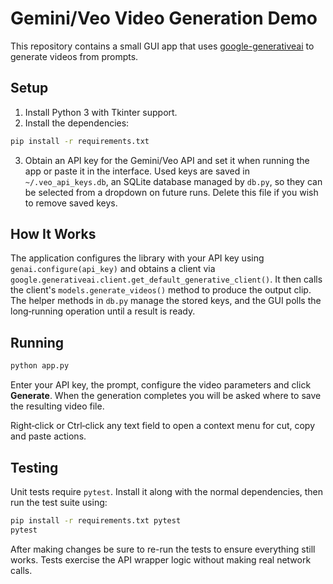 # Gemini/Veo Video Generation Demo

This repository contains a small GUI app that uses
[google-generativeai](https://pypi.org/project/google-generativeai/) to generate
videos from prompts.

## Setup

1. Install Python 3 with Tkinter support.
2. Install the dependencies:

```bash
pip install -r requirements.txt
```

3. Obtain an API key for the Gemini/Veo API and set it when running the app or
   paste it in the interface. Used keys are saved in `~/.veo_api_keys.db`, an
   SQLite database managed by `db.py`, so they can be selected from a dropdown
   on future runs. Delete this file if you wish to remove saved keys.

## How It Works

The application configures the library with your API key using
`genai.configure(api_key)` and obtains a client via
`google.generativeai.client.get_default_generative_client()`. It then calls the
client's `models.generate_videos()` method to produce the output clip.
The helper methods in `db.py` manage the stored keys, and the GUI polls the
long‑running operation until a result is ready.

## Running

```bash
python app.py
```

Enter your API key, the prompt, configure the video parameters and click
**Generate**. When the generation completes you will be asked where to save the
resulting video file.

Right‑click or Ctrl‑click any text field to open a context menu for cut,
copy and paste actions.

## Testing

Unit tests require `pytest`. Install it along with the normal dependencies,
then run the test suite using:

```bash
pip install -r requirements.txt pytest
pytest
```

After making changes be sure to re-run the tests to ensure everything still works.
Tests exercise the API wrapper logic without making real network calls.
